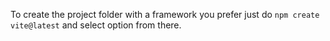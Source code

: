 To create the project folder with a framework you prefer just do `npm create vite@latest` and select option from there.
